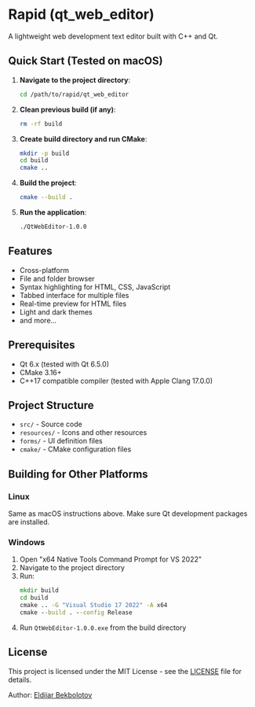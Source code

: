 # Rapid (qt_web_editor)

A lightweight web development text editor built with C++ and Qt.

## Quick Start (Tested on macOS)

1. **Navigate to the project directory**:
   ```bash
   cd /path/to/rapid/qt_web_editor
   ```

2. **Clean previous build (if any)**:
   ```bash
   rm -rf build
   ```

3. **Create build directory and run CMake**:
   ```bash
   mkdir -p build
   cd build
   cmake ..
   ```

4. **Build the project**:
   ```bash
   cmake --build .
   ```

5. **Run the application**:
   ```bash
   ./QtWebEditor-1.0.0
   ```

## Features

- Cross-platform
- File and folder browser
- Syntax highlighting for HTML, CSS, JavaScript
- Tabbed interface for multiple files
- Real-time preview for HTML files
- Light and dark themes
- and more...

## Prerequisites

- Qt 6.x (tested with Qt 6.5.0)
- CMake 3.16+
- C++17 compatible compiler (tested with Apple Clang 17.0.0)

## Project Structure

- `src/` - Source code
- `resources/` - Icons and other resources
- `forms/` - UI definition files
- `cmake/` - CMake configuration files

## Building for Other Platforms

### Linux

Same as macOS instructions above. Make sure Qt development packages are installed.

### Windows

1. Open "x64 Native Tools Command Prompt for VS 2022"
2. Navigate to the project directory
3. Run:
   ```cmd
   mkdir build
   cd build
   cmake .. -G "Visual Studio 17 2022" -A x64
   cmake --build . --config Release
   ```
4. Run `QtWebEditor-1.0.0.exe` from the build directory

## License

This project is licensed under the MIT License - see the [LICENSE](LICENSE) file for details.

Author: [Eldiiar Bekbolotov](https://github.com/eldiiarbekbolotov) 